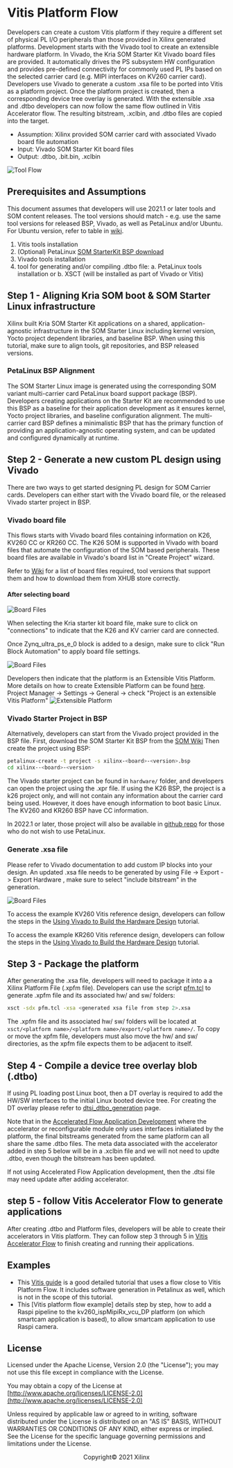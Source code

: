 # Vitis Platform Flow

Developers can create a custom Vitis platform if they require a different set of physical PL I/O peripherals than those provided in Xilinx generated platforms. Development starts with the Vivado tool to create an extensible hardware platform. In Vivado, the Kria SOM Starter Kit Vivado board files are provided. It automatically drives the PS subsystem HW configuration and provides pre-defined connectivity for commonly used PL IPs based on the selected carrier card (e.g. MIPI interfaces on KV260 carrier card). Developers use Vivado to generate a custom .xsa file to be ported into Vitis as a platform project. Once the platform project is created, then a corresponding device tree overlay is generated. With the extensible .xsa and .dtbo developers can now follow the same flow outlined in Vitis Accelerator flow. The resulting bitstream, .xclbin, and .dtbo files are copied into the target.

* Assumption: Xilinx provided SOM carrier card with associated Vivado board file automation
* Input: Vivado SOM Starter Kit board files
* Output: .dtbo, .bit.bin, .xclbin

![Tool Flow](./media/tool_flow_vitis_platform.PNG)

## Prerequisites and Assumptions

This document assumes that developers will use 2021.1 or later tools and SOM content releases. The tool versions should match - e.g. use the same tool versions for released BSP, Vivado, as well as PetaLinux and/or Ubuntu. For Ubuntu version, refer to table in [wiki](https://xilinx-wiki.atlassian.net/wiki/spaces/A/pages/1641152513/Kria+K26+SOM#Ubuntu-LTS).

1. Vitis tools installation
2. (Optional) PetaLinux [SOM StarterKit BSP download](https://xilinx-wiki.atlassian.net/wiki/spaces/A/pages/1641152513/Kria+K26+SOM#PetaLinux-Board-Support-Packages)
3. Vivado tools installation
4. tool for generating and/or compiling .dtbo file: a. PetaLinux tools installation or b. XSCT (will be installed as part of Vivado or Vitis)

## Step 1 - Aligning Kria SOM boot & SOM Starter Linux infrastructure

Xilinx built Kria SOM Starter Kit applications on a shared, application-agnostic infrastructure in the SOM Starter Linux including kernel version, Yocto project dependent libraries, and baseline BSP. When using this tutorial, make sure to align tools, git repositories, and BSP released versions.

### PetaLinux BSP Alignment

The SOM Starter Linux image is generated using the corresponding SOM variant multi-carrier card PetaLinux board support package (BSP). Developers creating applications on the Starter Kit are recommended to use this BSP as a baseline for their application development as it ensures kernel, Yocto project libraries, and baseline configuration alignment. The multi-carrier card BSP defines a minimalistic BSP that has the primary function of providing an application-agnostic operating system, and can be updated and configured dynamically at runtime.

## Step 2 - Generate a new custom PL design using Vivado

There are two ways to get started designing PL design for SOM Carrier cards. Developers can either start with the Vivado board file, or the released Vivado starter project in BSP.

### Vivado board file

This flows starts with Vivado board files containing information on K26, KV260 CC or KR260 CC. The K26 SOM is supported in Vivado with board files that automate the configuration of the SOM based peripherals. These board files are available in Vivado's board list in "Create Project" wizard.

Refer to [Wiki](https://xilinx-wiki.atlassian.net/wiki/spaces/A/pages/1641152513/Kria+K26+SOM#Vivado-Board-Support-Packages) for a list of board files required, tool versions that support them and how to download them from XHUB store correctly. 

#### After selecting board

![Board Files](./media/tool_flow_boardfile.PNG)

When selecting the Kria starter kit board file, make sure to click on "connections" to indicate that the K26 and KV carrier card are connected.

Once Zynq_ultra_ps_e_0 block is added to a design, make sure to click "Run Block Automation" to apply board file settings.

![Board Files](./media/tool_flow_block_automation_marked.PNG)

Developers then indicate that the platform is an Extensible Vitis Platform. More details on how to create Extensible Platform can be found [here](https://www.xilinx.com/html_docs/xilinx2021_1/vitis_doc/create_embedded_platforms.html).
Project Manager -> Settings -> General -> check "Project is an extensible Vitis Platform"
![Extensible Platform](./media/extensible_check.PNG)

### Vivado Starter Project in BSP

Alternatively, developers can start from the Vivado project provided in the BSP file.
First, download the SOM Starter Kit BSP from the [SOM Wiki](https://xilinx-wiki.atlassian.net/wiki/spaces/A/pages/1641152513/Kria+K26+SOM#PetaLinux-Board-Support-Packages)
Then create the project using BSP:

```bash
petalinux-create -t project -s xilinx-<board>-<version>.bsp
cd xilinx--<board>-<version>
```

The Vivado starter project can be found in ```hardware/``` folder, and developers can open the project using the .xpr file. If using the K26 BSP, the project is a k26 project only, and will not contain any information about the carrier card being used. However, it does have enough information to boot basic Linux. The KV260 and KR260 BSP have CC information.

In 2022.1 or later, those project will also be available in [github repo](https://github.com/Xilinx/kria-base-hardware) for those who do not wish to use PetaLinux.

### Generate .xsa file

Please refer to Vivado documentation to add custom IP blocks into your design. An updated .xsa file needs to be generated by using File -> Export -> Export Hardware , make sure to select "include bitstream" in the generation.

![Board Files](./media/tool_flow_xsa_gen.PNG)

To access the example KV260 Vitis reference design, developers can follow the steps in the [Using Vivado to Build the Hardware Design](https://xilinx.github.io/kria-apps-docs/kv260/2022.1/build/html/docs/build_vivado_design.html) tutorial.

To access the example KR260 Vitis reference design, developers can follow the steps in the [Using Vivado to Build the Hardware Design](https://xilinx.github.io/kria-apps-docs/kr260/build/html/docs/build_vivado_design.html) tutorial.

## Step 3 - Package the platform

After generating the .xsa file, developers will need to package it into a a Xilinx Platform File (.xpfm file). Developers can use the script [pfm.tcl](https://github.com/Xilinx/vck190-base-trd/blob/2022.1/platforms/scripts/pfm.tcl)  to generate .xpfm file and its associated hw/ and sw/ folders:

```bash
xsct -sdx pfm.tcl -xsa <generated xsa file from step 2>.xsa
```

The .xpfm file and its associated hw/ sw/ folders will be located at ```xsct/<platform name>/<platform name>/export/<platform name>/```.  To copy or move the xpfm file, developers must also move the hw/ and sw/ directories, as the xpfm file expects them to be adjacent to itself.

## Step 4 - Compile a device tree overlay blob (.dtbo)

If using PL loading post Linux boot, then a DT overlay is required to add the HW/SW interfaces to the initial Linux booted device tree. For creating the DT overlay please refer to [dtsi_dtbo_generation](./dtsi_dtbo_generation.md) page.

Note that in the [Accelerated Flow Application Development](https://docs.xilinx.com/r/en-US/ug1393-vitis-application-acceleration/Setting-Up-the-Environment-to-Run-the-Vitis-Software-Platform) where the accelerator or reconfigurable module only uses interfaces initialiated by the platform, the final bitstreams generated from the same platform can all share the same .dtbo files. The meta data associated with the accelerator added in step 5 below will be in a .xclbin file and we will not need to updte .dtbo, even though the bitstream has been updated.

If not using Accelerated Flow Application development, then the .dtsi file may need update after adding accelerator.

## step 5 - follow Vitis Accelerator Flow to generate applications

After creating .dtbo and Platform files, developers will be able to create their accelerators in Vitis platform. They can follow step 3 through 5 in [Vitis Accelerator Flow](./vitis_accel_flow.md) to finish creating and running their applications.

## Examples

* This [Vitis guide](https://github.com/Xilinx/Vitis-Tutorials/blob/2022.1/Vitis_Platform_Creation/Design_Tutorials/01-Edge-KV260/README.md) is a good detailed tutorial that uses a flow close to Vitis Platform Flow. It includes software generation in Petalinux as well, which is not in the scope of this tutorial.
* This [Vitis platform flow example] details step by step, how to add a Raspi pipeline to the kv260_ispMipiRx_vcu_DP platform (on which smartcam application is based), to allow smartcam application to use Raspi camera.

## License

Licensed under the Apache License, Version 2.0 (the "License"); you may not use this file except in compliance with the License.

You may obtain a copy of the License at
[http://www.apache.org/licenses/LICENSE-2.0](http://www.apache.org/licenses/LICENSE-2.0)

Unless required by applicable law or agreed to in writing, software distributed under the License is distributed on an "AS IS" BASIS, WITHOUT WARRANTIES OR CONDITIONS OF ANY KIND, either express or implied. See the License for the specific language governing permissions and limitations under the License.

<p align="center">Copyright&copy; 2021 Xilinx</p>
